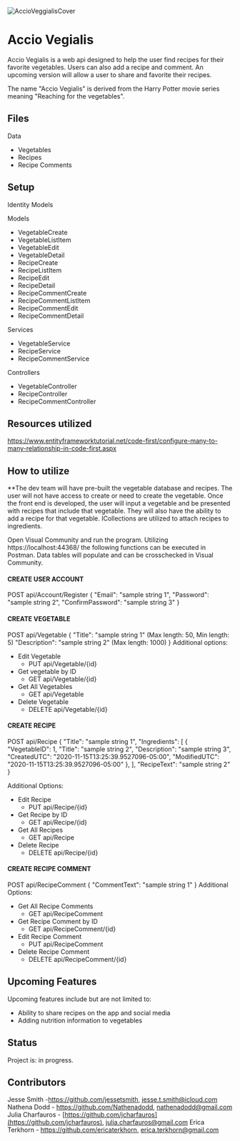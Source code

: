 ![AccioVeggialisCover](https://github.com/jessetsmith/AccioVeggialis/blob/main/accio-veggialis-cover.png?raw=true)

# Accio Vegialis
Accio Vegialis is a web api designed to help the user find recipes for their favorite vegetables. Users can also add a recipe and comment. An upcoming version will allow a user to share and favorite their recipes.

The name "Accio Vegialis" is derived from the Harry Potter movie series meaning "Reaching for the vegetables".

## Files
Data
- Vegetables
- Recipes
- Recipe Comments

## Setup
Identity Models

Models
- VegetableCreate
- VegetableListItem
- VegetableEdit
- VegetableDetail
- RecipeCreate
- RecipeListItem
- RecipeEdit
- RecipeDetail
- RecipeCommentCreate
- RecipeCommentListItem
- RecipeCommentEdit
- RecipeCommentDetail

Services 
- VegetableService  
- RecipeService
- RecipeCommentService

Controllers
- VegetableController
- RecipeController
- RecipeCommentController

## Resources utilized
https://www.entityframeworktutorial.net/code-first/configure-many-to-many-relationship-in-code-first.aspx

## How to utilize
**The dev team will have pre-built the vegetable database and recipes. The user will not have access to create or need to create the vegetable. Once the front end is developed, the user will input a vegetable and be presented with recipes that include that vegetable. They will also have the ability to add a recipe for that vegetable. ICollections are utilized to attach recipes to ingredients.

Open Visual Community and run the program. Utilizing https://localhost:44368/ the following functions can be executed in Postman. Data tables will populate and can be crosschecked in Visual Community.

#### CREATE USER ACCOUNT
 POST api/Account/Register
 {
  "Email": "sample string 1",
  "Password": "sample string 2",
  "ConfirmPassword": "sample string 3"
}

#### CREATE VEGETABLE
 POST api/Vegetable
 {
  "Title": "sample string 1" (Max length: 50, Min length: 5)
  "Description": "sample string 2" (Max length: 1000)
 }
Additional options:

 - Edit Vegetable
	 - PUT api/Vegetable/{id}
- Get vegetable by ID
	- GET api/Vegetable/{id}
- Get All Vegetables 
	- GET api/Vegetable
 - Delete Vegetable
	 - DELETE api/Vegetable/{id}

#### CREATE RECIPE
POST api/Recipe
{
  "Title": "sample string 1",
  "Ingredients": [
    {
      "VegetableID": 1,
      "Title": "sample string 2",
      "Description": "sample string 3",
      "CreatedUTC": "2020-11-15T13:25:39.9527096-05:00",
      "ModifiedUTC": "2020-11-15T13:25:39.9527096-05:00"
    },
  ],
  "RecipeText": "sample string 2"
}

Additional Options:
- Edit Recipe
	- PUT api/Recipe/{id}
- Get Recipe by ID
	- GET api/Recipe/{id}
- Get All Recipes
	- GET api/Recipe
- Delete Recipe
	- DELETE api/Recipe/{id}

#### CREATE RECIPE COMMENT
POST api/RecipeComment
{
  "CommentText": "sample string 1"
}
Additional Options:
- Get All Recipe Comments
	- GET api/RecipeComment
- Get Recipe Comment by ID
	- GET api/RecipeComment/{id}
- Edit Recipe Comment 
	- PUT api/RecipeComment
- Delete Recipe Comment
	- DELETE api/RecipeComment/{id}


## Upcoming Features

Upcoming features include but are not limited to:

-   Ability to share recipes on the app and social media
- Adding nutrition information to vegetables
    
    

## Status

Project is: in progress. 


## Contributors

Jesse Smith -https://github.com/jessetsmith, jesse.t.smith@icloud.com
Nathena Dodd - https://github.com/Nathenadodd, nathenadodd@gmail.com
Julia Charfauros - [https://github.com/jcharfauros](https://github.com/jcharfauros), julia.charfauros@gmail.com
Erica Terkhorn - https://github.com/ericaterkhorn, erica.terkhorn@gmail.com


